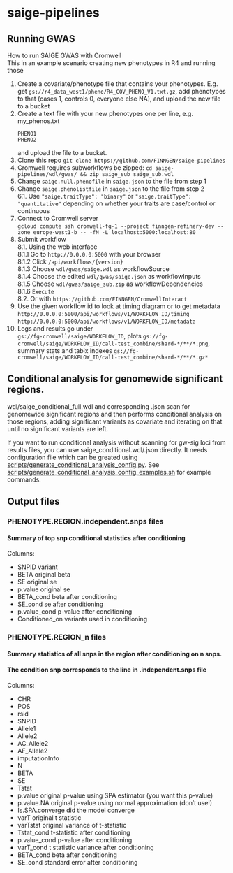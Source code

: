 # saige-pipelines

## Running GWAS

How to run SAIGE GWAS with Cromwell  
This in an example scenario creating new phenotypes in R4 and running those

1. Create a covariate/phenotype file that contains your phenotypes. E.g. get `gs://r4_data_west1/pheno/R4_COV_PHENO_V1.txt.gz`, add phenotypes to that (cases 1, controls 0, everyone else NA), and upload the new file to a bucket
2. Create a text file with your new phenotypes one per line, e.g.  
    my_phenos.txt
    ```
    PHENO1
    PHENO2
    ```
    and upload the file to a bucket.
3. Clone this repo `git clone https://github.com/FINNGEN/saige-pipelines`
4. Cromwell requires subworkflows be zipped: `cd saige-pipelines/wdl/gwas/ && zip saige_sub saige_sub.wdl`
5. Change `saige.null.phenofile` in `saige.json` to the file from step 1
6. Change `saige.phenolistfile` in `saige.json` to the file from step 2  
6.1. Use `"saige.traitType": "binary"` or `"saige.traitType": "quantitative"` depending on whether your traits are case/control or continuous
7. Connect to Cromwell server  
    `gcloud compute ssh cromwell-fg-1 --project finngen-refinery-dev --zone europe-west1-b -- -fN -L localhost:5000:localhost:80`
8. Submit workflow  
    8.1. Using the web interface  
        8.1.1 Go to `http://0.0.0.0:5000` with your browser  
        8.1.2 Click `/api/workflows/{version}`  
        8.1.3 Choose `wdl/gwas/saige.wdl` as workflowSource  
        8.1.4 Choose the edited `wdl/gwas/saige.json` as workflowInputs  
        8.1.5 Choose `wdl/gwas/saige_sub.zip` as workflowDependencies  
        8.1.6 `Execute`  
    8.2. Or with `https://github.com/FINNGEN/CromwellInteract`    
9. Use the given workflow id to look at timing diagram or to get metadata  
`http://0.0.0.0:5000/api/workflows/v1/WORKFLOW_ID/timing`  
`http://0.0.0.0:5000/api/workflows/v1/WORKFLOW_ID/metadata`
10. Logs and results go under  
`gs://fg-cromwell/saige/WORKFLOW_ID`, plots `gs://fg-cromwell/saige/WORKFLOW_ID/call-test_combine/shard-*/**/*.png`, summary stats and tabix indexes `gs://fg-cromwell/saige/WORKFLOW_ID/call-test_combine/shard-*/**/*.gz*`

## Conditional analysis for genomewide significant regions.

wdl/saige_conditional_full.wdl and corresponding .json scan for genomewide significant regions and then performs conditional analysis on those regions, adding significant variants as covariate and iterating on that until no significant variants are left.

If you want to run conditional analysis without scanning for gw-sig loci from results files, you can use saige_conditional.wdl/.json directly. It needs configuration file which can be greated using [scripts/generate_conditional_analysis_config.py](scripts/generate_conditional_analysis_config.py). See [scripts/generate_conditional_analysis_config_examples.sh](scripts/generate_conditional_analysis_config_examples.sh) for example commands.

## Output files

### PHENOTYPE.REGION.independent.snps files
#### Summary of top snp conditional statistics after conditioning

Columns:

- SNPID   variant
- BETA    original beta
- SE      original se
- p.value original se
- BETA_cond       beta after conditioning
- SE_cond se after conditioning
- p.value_cond    p-value after conditioning
- Conditioned_on variants used in conditioning 


### PHENOTYPE.REGION_n files
#### Summary statistics of all snps in the region after conditioning on n snps.
#### The condition snp corresponds to the line in .independent.snps file

Columns:
- CHR 
- POS 
- rsid 
- SNPID 
- Allele1 
- Allele2 
- AC_Allele2 
- AF_Allele2 
- imputationInfo 
- N 
- BETA 
- SE 
- Tstat 
- p.value  original p-value using SPA estimator (you want this p-value)
- p.value.NA  original p-value using normal approximation (don’t use!)
- Is.SPA.converge  did the model converge
- varT original t statistic
- varTstat  original variance of t-statistic
- Tstat_cond  t-statistic after conditioning
- p.value_cond  p-value after conditioning
- varT_cond  t statistic variance after conditioning
- BETA_cond  beta after conditioning
- SE_cond standard error after conditioning



